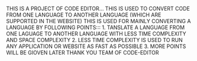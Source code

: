 THIS IS A PROJECT OF CODE EDITOR...
THIS IS USED TO CONVERT CODE FROM ONE LANGUAGE TO ANOTHER LANGUAGE (WHICH ARE SUPPORTED IN THE WEBSITE)
THIS IS USED FOR MAINLY CONVERTING A LANGUAGE BY FOLLOWING POINTS:::
    1. TANSLATE A LANGUAGE FROM ONE LAGUAGE TO ANOTHER LANGUAGE WITH LESS TIME COMPLEXITY AND SPACE COMPLEXITY
    2. LESS TIME COMPLEXITY IS USED TO RUN ANY APPLICATION OR WEBSITE AS FAST AS POSSIBLE
    3. MORE POINTS WILL BE GIOVEN LATER
THANK YOU 
TEAM OF CODE-EDITOR
